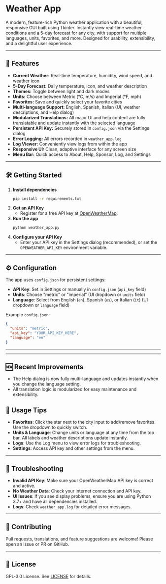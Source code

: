 # Weather App

A modern, feature-rich Python weather application with a beautiful, responsive GUI built using Tkinter. Instantly view real-time weather conditions and a 5-day forecast for any city, with support for multiple languages, units, favorites, and more. Designed for usability, extensibility, and a delightful user experience.

---

## 🚀 Features

- **Current Weather:** Real-time temperature, humidity, wind speed, and weather icon
- **5-Day Forecast:** Daily temperature, icon, and weather description
- **Themes:** Toggle between light and dark modes
- **Units:** Choose between Metric (°C, m/s) and Imperial (°F, mph)
- **Favorites:** Save and quickly select your favorite cities
- **Multi-language Support:** English, Spanish, Italian (UI, weather descriptions, and Help dialog)
- **Modularized Translations:** All major UI and help content are fully translatable and update instantly with the selected language
- **Persistent API Key:** Securely stored in `config.json` via the Settings dialog
- **Error Logging:** All errors recorded in `weather_app.log`
- **Log Viewer:** Conveniently view logs from within the app
- **Responsive UI:** Clean, adaptive interface for any screen size
- **Menu Bar:** Quick access to About, Help, Sponsor, Log, and Settings

---

## 🛠️ Getting Started

1. **Install dependencies**
   ```bash
   pip install -r requirements.txt
   ```
2. **Get an API Key**
   - Register for a free API key at [OpenWeatherMap](https://openweathermap.org/api).
3. **Run the app**
   ```bash
   python weather_app.py
   ```
4. **Configure your API Key**
   - Enter your API key in the Settings dialog (recommended), or set the `OPENWEATHER_API_KEY` environment variable.

---

## ⚙️ Configuration

The app uses `config.json` for persistent settings:
- **API Key**: Set in Settings or manually in `config.json` (`api_key` field)
- **Units**: Choose "metric" or "imperial" (UI dropdown or `units` field)
- **Language**: Select from English (`en`), Spanish (`es`), or Italian (`it`) (UI dropdown or `language` field)

Example `config.json`:
```json
{
  "units": "metric",
  "api_key": "YOUR_API_KEY_HERE",
  "language": "en"
}
```

---

---

## 🆕 Recent Improvements
- The Help dialog is now fully multi-language and updates instantly when you change the language setting.
- All translation logic is modularized for easy maintenance and extensibility.

## 📝 Usage Tips
- **Favorites**: Click the star next to the city input to add/remove favorites. Use the dropdown to quickly switch.
- **Units & Language**: Change units or language at any time from the top bar. All labels and weather descriptions update instantly.
- **Logs**: Use the Log menu to view error logs for troubleshooting.
- **Settings**: Access API key and other settings from the menu.

---

## 🐞 Troubleshooting
- **Invalid API Key**: Make sure your OpenWeatherMap API key is correct and active.
- **No Weather Data**: Check your internet connection and API key.
- **UI Issues**: If you see display problems, ensure you are using Python 3.7+ and have all dependencies installed.
- **Logs**: Check `weather_app.log` for detailed error messages.

---

## 🤝 Contributing
Pull requests, translations, and feature suggestions are welcome! Please open an issue or PR on GitHub.

---

## 📄 License
GPL-3.0 License. See [LICENSE](LICENSE) for details.
